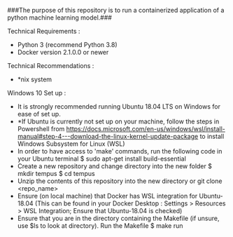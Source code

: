 ###The purpose of this repository is to run a containerized application of a python machine learning model.###


Technical Requirements : 
- Python 3 (recommend Python 3.8)
- Docker version 2.1.0.0 or newer

Technical Recommendations : 
- *nix system


Windows 10 Set up : 
- It is strongly recommended running Ubuntu 18.04 LTS on Windows for ease of set up.
- *If Ubuntu is currently not set up on your machine, follow the steps in Powershell from 
https://docs.microsoft.com/en-us/windows/wsl/install-manual#step-4---download-the-linux-kernel-update-package to install 
Windows Subsystem for Linux (WSL)
- In order to have access to 'make' commands, run the following code in your Ubuntu terminal
$ sudo apt-get install build-essential
- Create a new repository and change directory into the new folder
$ mkdir tempus
$ cd tempus
- Unzip the contents of this repository into the new directory or git clone <repo_name>
- Ensure (on local machine) that Docker has WSL integration for Ubuntu-18.04 
(This can be found in your Docker Desktop : Settings > Resources > WSL Integration; Ensure that Ubuntu-18.04 is checked)
- Ensure that you are in the directory containing the Makefile (if unsure, use $ls to look at directory). Run the Makefile
$ make run

